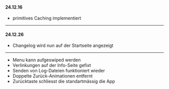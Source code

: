 #### 24.12.16
* primitives Caching implementiert
---
#### 24.12.26
* Changelog wird nun auf der Startseite angezeigt
---
* Menu kann aufgeswiped werden
* Verlinkungen auf der Info-Seite gefixt
* Senden von Log-Dateien funktioniert wieder
* Doppelte Zur&uuml;ck-Animationen entfernt
* Zur&uuml;cktaste schliesst die standartm&auml;ssig die App
